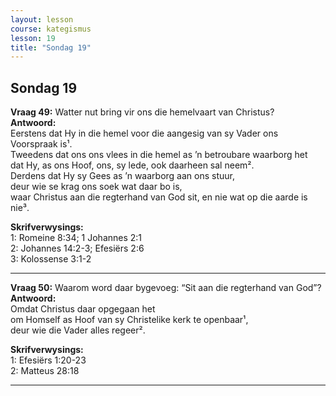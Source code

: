 ```yaml
---
layout: lesson
course: kategismus
lesson: 19
title: "Sondag 19"
---
```


## Sondag 19

**Vraag 49:** Watter nut bring vir ons die hemelvaart van Christus?  
**Antwoord:**  
Eerstens dat Hy in die hemel voor die aangesig van sy Vader ons Voorspraak is¹.  
Tweedens dat ons ons vlees in die hemel as ’n betroubare waarborg het  
dat Hy, as ons Hoof, ons, sy lede, ook daarheen sal neem².  
Derdens dat Hy sy Gees as ’n waarborg aan ons stuur,  
deur wie se krag ons soek wat daar bo is,  
waar Christus aan die regterhand van God sit, en nie wat op die aarde is nie³.

**Skrifverwysings:**  
1: Romeine 8:34; 1 Johannes 2:1  
2: Johannes 14:2-3; Efesiërs 2:6  
3: Kolossense 3:1-2

---

**Vraag 50:** Waarom word daar bygevoeg: “Sit aan die regterhand van God”?  
**Antwoord:**  
Omdat Christus daar opgegaan het  
om Homself as Hoof van sy Christelike kerk te openbaar¹,  
deur wie die Vader alles regeer².

**Skrifverwysings:**  
1: Efesiërs 1:20-23  
2: Matteus 28:18

---